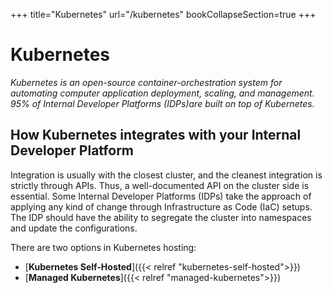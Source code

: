 +++
title="Kubernetes"
url="/kubernetes"
bookCollapseSection=true
+++

# Kubernetes

_Kubernetes is an open-source container-orchestration system for automating computer application deployment, scaling, and management. 95% of Internal Developer Platforms (IDPs)are built on top of Kubernetes._

## How Kubernetes integrates with your Internal Developer Platform

Integration is usually with the closest cluster, and the cleanest integration is strictly through APIs. Thus, a well-documented API on the cluster side is essential. Some Internal Developer Platforms (IDPs) take the approach of applying any kind of change through Infrastructure as Code (IaC) setups. The IDP should have the ability to segregate the cluster into namespaces and update the configurations.

There are two options in Kubernetes hosting:

- [**Kubernetes Self-Hosted**]({{< relref "kubernetes-self-hosted">}})
- [**Managed Kubernetes**]({{< relref "managed-kubernetes">}})